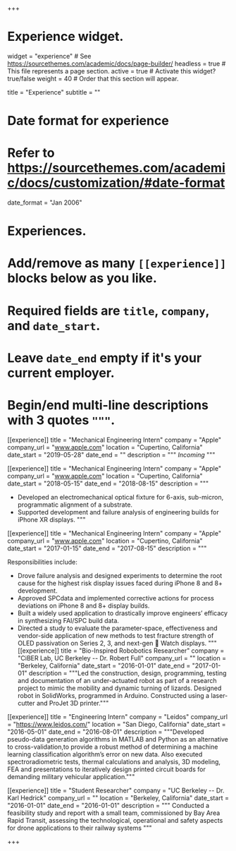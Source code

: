 +++
# Experience widget.
widget = "experience"  # See https://sourcethemes.com/academic/docs/page-builder/
headless = true  # This file represents a page section.
active = true  # Activate this widget? true/false
weight = 40  # Order that this section will appear.

title = "Experience"
subtitle = ""

# Date format for experience
#   Refer to https://sourcethemes.com/academic/docs/customization/#date-format
date_format = "Jan 2006"

# Experiences.
#   Add/remove as many `[[experience]]` blocks below as you like.
#   Required fields are `title`, `company`, and `date_start`.
#   Leave `date_end` empty if it's your current employer.
#   Begin/end multi-line descriptions with 3 quotes `"""`.
[[experience]]
  title = "Mechanical Engineering Intern"
  company = "Apple"
  company_url = "www.apple.com"
  location = "Cupertino, California"
  date_start = "2019-05-28"
  date_end = ""
  description = """
  *Incoming*
  """

[[experience]]
  title = "Mechanical Engineering Intern"
  company = "Apple"
  company_url = "www.apple.com"
  location = "Cupertino, California"
  date_start = "2018-05-15"
  date_end = "2018-08-15"
  description = """<br/>

  * Developed an electromechanical optical fixture for 6-axis, sub-micron, programmatic alignment of a substrate.
  * Supported development and failure analysis of engineering builds for iPhone XR displays.
  """

[[experience]]
  title = "Mechanical Engineering Intern"
  company = "Apple"
  company_url = "www.apple.com"
  location = "Cupertino, California"
  date_start = "2017-01-15"
  date_end = "2017-08-15"
  description = """

  Responsibilities include:

  * Drove failure analysis and designed experiments to determine the root cause for the highest risk display issues faced during iPhone 8 and 8+ development.
  * Approved SPCdata and implemented corrective actions for process deviations on iPhone 8 and 8+ display builds.
  * Built a widely used application to drastically improve engineers’ efficacy in synthesizing FAI/SPC build data.
  * Directed a study to evaluate the parameter-space, effectiveness and vendor-side application of new methods to
test fracture strength of OLED passivation on Series 2, 3, and next-gen  Watch displays.
  """
  [[experience]]
  title = "Bio-Inspired Robobotics Researcher"
  company = "CiBER Lab, UC Berkeley -- Dr. Robert Full"
  company_url = ""
  location = "Berkeley, California"
  date_start = "2016-01-01"
  date_end = "2017-01-01"
  description = """Led the construction, design, programming, testing and documentation of an under-actuated robot as part of a research project to mimic the mobility and dynamic turning of lizards. Designed robot in SolidWorks, programmed in Arduino. Constructed using a laser-cutter and ProJet 3D printer."""

  [[experience]]
  title = "Engineering Intern"
  company = "Leidos"
  company_url = "https://www.leidos.com/"
  location = "San Diego, California"
  date_start = "2016-05-01"
  date_end = "2016-08-01"
  description = """Developed pseudo-data generation algorithms in MATLAB and Python as an alternative to cross-validation,to provide a robust method of determining a machine learning classification algorithm’s error on new data. Also executed spectroradiometric tests, thermal calculations and analysis, 3D modeling, FEA and presentations to iteratively design printed circuit boards for demanding military vehicular application."""

  [[experience]]
  title = "Student Researcher"
  company = "UC Berkeley -- Dr. Karl Hedrick"
  company_url = ""
  location = "Berkeley, California"
  date_start = "2016-01-01"
  date_end = "2016-01-01"
  description = """
  Conducted a feasibility study and report with a small team, commissioned by Bay Area Rapid Transit, assessing the technological, operational and safety aspects for drone applications to their railway systems
  """

+++
